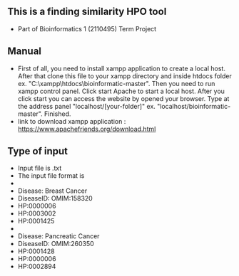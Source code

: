 ## This is a finding similarity HPO tool
- Part of Bioinformatics 1 (2110495) Term Project
## Manual
- First of all, you need to install xampp application to create a local host. After that clone this file to your xampp directory and inside htdocs folder ex. "C:\xampp\htdocs\bioinformatic-master". Then you need to run xampp control panel. Click start Apache to start a local host. After you click start you can access the website by opened your browser. Type at the address panel "localhost/[your-folder]" ex. "localhost/bioinformatic-master". Finished.
- link to download xampp application : https://www.apachefriends.org/download.html
## Type of input
- Input file is .txt
- The input file format is 
-
- Disease: Breast Cancer
- DiseaseID: OMIM:158320
- HP:0000006
- HP:0003002
- HP:0001425
-
- Disease: Pancreatic Cancer
- DiseaseID: OMIM:260350
- HP:0001428
- HP:0000006
- HP:0002894
